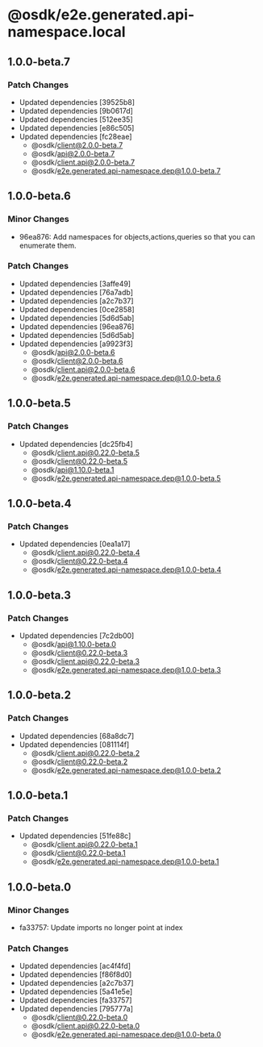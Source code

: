 # @osdk/e2e.generated.api-namespace.local

## 1.0.0-beta.7

### Patch Changes

- Updated dependencies [39525b8]
- Updated dependencies [9b0617d]
- Updated dependencies [512ee35]
- Updated dependencies [e86c505]
- Updated dependencies [fc28eae]
  - @osdk/client@2.0.0-beta.7
  - @osdk/api@2.0.0-beta.7
  - @osdk/client.api@2.0.0-beta.7
  - @osdk/e2e.generated.api-namespace.dep@1.0.0-beta.7

## 1.0.0-beta.6

### Minor Changes

- 96ea876: Add namespaces for objects,actions,queries so that you can enumerate them.

### Patch Changes

- Updated dependencies [3affe49]
- Updated dependencies [76a7adb]
- Updated dependencies [a2c7b37]
- Updated dependencies [0ce2858]
- Updated dependencies [5d6d5ab]
- Updated dependencies [96ea876]
- Updated dependencies [5d6d5ab]
- Updated dependencies [a9923f3]
  - @osdk/api@2.0.0-beta.6
  - @osdk/client@2.0.0-beta.6
  - @osdk/client.api@2.0.0-beta.6
  - @osdk/e2e.generated.api-namespace.dep@1.0.0-beta.6

## 1.0.0-beta.5

### Patch Changes

- Updated dependencies [dc25fb4]
  - @osdk/client.api@0.22.0-beta.5
  - @osdk/client@0.22.0-beta.5
  - @osdk/api@1.10.0-beta.1
  - @osdk/e2e.generated.api-namespace.dep@1.0.0-beta.5

## 1.0.0-beta.4

### Patch Changes

- Updated dependencies [0ea1a17]
  - @osdk/client.api@0.22.0-beta.4
  - @osdk/client@0.22.0-beta.4
  - @osdk/e2e.generated.api-namespace.dep@1.0.0-beta.4

## 1.0.0-beta.3

### Patch Changes

- Updated dependencies [7c2db00]
  - @osdk/api@1.10.0-beta.0
  - @osdk/client@0.22.0-beta.3
  - @osdk/client.api@0.22.0-beta.3
  - @osdk/e2e.generated.api-namespace.dep@1.0.0-beta.3

## 1.0.0-beta.2

### Patch Changes

- Updated dependencies [68a8dc7]
- Updated dependencies [081114f]
  - @osdk/client.api@0.22.0-beta.2
  - @osdk/client@0.22.0-beta.2
  - @osdk/e2e.generated.api-namespace.dep@1.0.0-beta.2

## 1.0.0-beta.1

### Patch Changes

- Updated dependencies [51fe88c]
  - @osdk/client.api@0.22.0-beta.1
  - @osdk/client@0.22.0-beta.1
  - @osdk/e2e.generated.api-namespace.dep@1.0.0-beta.1

## 1.0.0-beta.0

### Minor Changes

- fa33757: Update imports no longer point at index

### Patch Changes

- Updated dependencies [ac4f4fd]
- Updated dependencies [f86f8d0]
- Updated dependencies [a2c7b37]
- Updated dependencies [5a41e5e]
- Updated dependencies [fa33757]
- Updated dependencies [795777a]
  - @osdk/client@0.22.0-beta.0
  - @osdk/client.api@0.22.0-beta.0
  - @osdk/e2e.generated.api-namespace.dep@1.0.0-beta.0
